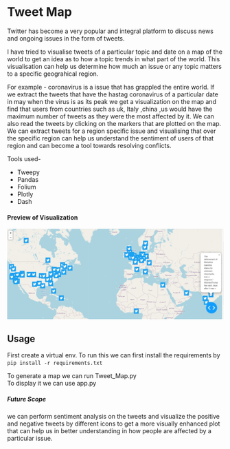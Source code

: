 # Tweet Map

Twitter has become a  very popular and  integral platform to discuss news and ongoing issues in the form of tweets.<br>

I have tried to visualise tweets of a particular topic and date on a map of the world to get an idea as to how a topic trends in what   part of the world. This visualisation can help us determine how much an issue or any topic matters to a specific geograhical region.<br>

For example - coronavirus is a issue that has grappled the entire  world. If we extract the tweets that have the hastag coronavirus of a particular date in may when the virus  is as its peak we get a visualization on the map and find that users from countries such as uk, Italy ,china ,us would have the maximum number of tweets as they were the most affected by it. We can also read the tweets by clicking on the markers that are plotted on the map. We can extract tweets for a region specific issue and visualising that over the specific region can help us understand the sentiment of users of that region and can become a tool towards resolving conflicts. 



Tools used-
  - Tweepy
  - Pandas
  - Folium
  - Plotly
  - Dash


#### Preview of Visualization
![Preview Image](https://github.com/Tanushree963/Tweet_Map/blob/master/ans.jpg?raw=true)
	
	
## Usage

First create a virtual env.
To run this we can first install the requirements by `pip install -r requirements.txt`<br/>

To generate a map we can run Tweet_Map.py<br/>
To display it we can use app.py<br/>

##### Future Scope 

we can perform sentiment analysis on the tweets and visualize the positive and negative tweets by different icons to get a more visually enhanced plot that can help us in better understanding in how people are affected by a particular issue.
